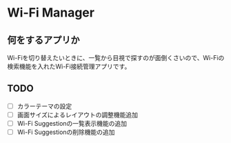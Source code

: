 # Wi-Fi Manager

## 何をするアプリか

Wi-Fiを切り替えたいときに、一覧から目視で探すのが面倒くさいので、Wi-Fiの検索機能を入れたWi-Fi接続管理アプリです。

## TODO

- [ ] カラーテーマの設定
- [ ] 画面サイズによるレイアウトの調整機能追加
- [ ] Wi-Fi Suggestionの一覧表示機能の追加
- [ ] Wi-Fi Suggestionの削除機能の追加
